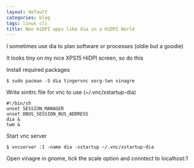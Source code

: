 ```yaml
---
layout: default
categories: blog
tags: linux cli 
title: Non HiDPI apps like dia in a HiDPI World
---
```


I sometimes use dia to plan software or processes (oldie but a goodie)

It looks tiny on my nice XPS15 HiDPI screen, so do this


Install required packages

```
$ sudo pacman -S dia tingervnc xorg-twn vinagre
```

Write xinitrc file for vnc to use (~/.vnc/xstartup-dia)

```
#!/bin/sh
unset SESSION_MANAGER
unset DBUS_SESSION_BUS_ADDRESS
dia &
twm &
```

Start vnc server

```
$ vncserver :1 -name dia -xstartup ~/.vnc/xstartup-dia
```

Open vinagre in gnome, tick the scale option and conntect to localhost:1
